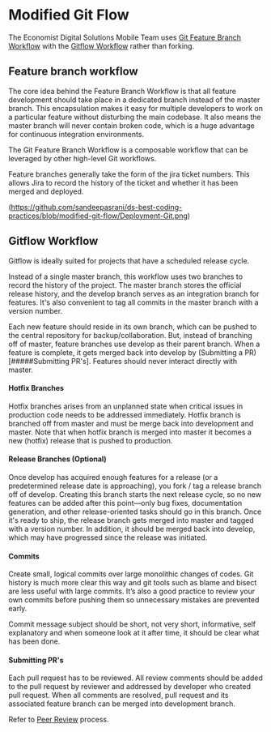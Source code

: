 # Modified Git Flow
The Economist Digital Solutions Mobile Team uses [Git Feature Branch Workflow](https://www.atlassian.com/git/tutorials/comparing-workflows/feature-branch-workflow) with the [Gitflow Workflow](https://www.atlassian.com/git/tutorials/comparing-workflows/gitflow-workflow) rather than forking.

## Feature branch workflow
The core idea behind the Feature Branch Workflow is that all feature development should take place in a dedicated branch instead of the master branch. This encapsulation makes it easy for multiple developers to work on a particular feature without disturbing the main codebase. It also means the master branch will never contain broken code, which is a huge advantage for continuous integration environments.

The Git Feature Branch Workflow is a composable workflow that can be leveraged by other high-level Git workflows.

Feature branches generally take the form of the jira ticket numbers. This allows Jira to record the history of the ticket and whether it has been merged and deployed.

(https://github.com/sandeepasrani/ds-best-coding-practices/blob/modified-git-flow/Deployment-Git.png)

## Gitflow Workflow
Gitflow is ideally suited for projects that have a scheduled release cycle.

Instead of a single master branch, this workflow uses two branches to record the history of the project. The master branch stores the official release history, and the develop branch serves as an integration branch for features. It's also convenient to tag all commits in the master branch with a version number.

Each new feature should reside in its own branch, which can be pushed to the central repository for backup/collaboration. But, instead of branching off of master, feature branches use develop as their parent branch. When a feature is complete, it gets merged back into develop by (Submitting a PR)[#####Submitting PR's]. Features should never interact directly with master.

#### Hotfix Branches
Hotfix branches arises from an unplanned state when critical issues in production code needs to be addressed immediately. Hotfix branch is branched off from master and must be merge back into development and master. Note that when hotfix branch is merged into master it becomes a new (hotfix) release that is pushed to production.

#### Release Branches (Optional)
Once develop has acquired enough features for a release (or a predetermined release date is approaching), you fork / tag a release branch off of develop. Creating this branch starts the next release cycle, so no new features can be added after this point—only bug fixes, documentation generation, and other release-oriented tasks should go in this branch. Once it's ready to ship, the release branch gets merged into master and tagged with a version number. In addition, it should be merged back into develop, which may have progressed since the release was initiated.


#### Commits
Create small, logical commits over large monolithic changes of codes. Git history is much more clear this way and git tools such as blame and bisect are less useful with large commits. It’s also a good practice to review your own commits before pushing them so unnecessary mistakes are prevented early.

Commit message subject should be short, not very short, informative, self explanatory and when someone look at it after time, it should be clear what has been done.

#### Submitting PR's
Each pull request has to be reviewed. All review comments should be added to the pull request by reviewer and addressed by developer who created pull request. When all comments are resolved, pull request and its associated feature branch can be merged into development branch.

Refer to [Peer Review](CODE_REVIEW.md) process.
